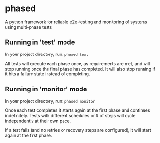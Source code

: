 # phased
A python framework for reliable e2e-testing and monitoring of systems using multi-phase tests 

## Running in 'test' mode
In your project directory, run: `phased test`

All tests will execute each phase once, as requirements are met, and will stop running once the final phase has completed. It will also stop running if it hits a failure state instead of completing.

## Running in 'monitor' mode
In your project directory, run: `phased monitor`

Once each test completes it starts again at the first phase and continues indefinitely. Tests with different schedules or # of steps will cycle independently at their own pace. 

If a test fails (and no retries or recovery steps are configured), it will start again at the first phase.
